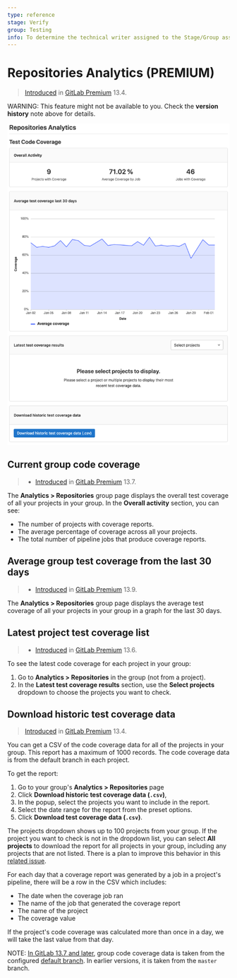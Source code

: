 ```yaml
---
type: reference
stage: Verify
group: Testing
info: To determine the technical writer assigned to the Stage/Group associated with this page, see https://about.gitlab.com/handbook/engineering/ux/technical-writing/#assignments
---
```


# Repositories Analytics **(PREMIUM)**

> [Introduced](https://gitlab.com/gitlab-org/gitlab/-/issues/215104) in [GitLab Premium](https://about.gitlab.com/pricing/) 13.4.

WARNING:
This feature might not be available to you. Check the **version history** note above for details.

![Group repositories analytics](../img/group_code_coverage_analytics_v13_9.png)

## Current group code coverage

> - [Introduced](https://gitlab.com/gitlab-org/gitlab/-/issues/263478) in [GitLab Premium](https://about.gitlab.com/pricing/) 13.7.

The **Analytics > Repositories** group page displays the overall test coverage of all your projects in your group.
In the **Overall activity** section, you can see:

- The number of projects with coverage reports.
- The average percentage of coverage across all your projects.
- The total number of pipeline jobs that produce coverage reports.

## Average group test coverage from the last 30 days

> - [Introduced](https://gitlab.com/gitlab-org/gitlab/-/issues/215140) in [GitLab Premium](https://about.gitlab.com/pricing/) 13.9.

The **Analytics > Repositories** group page displays the average test coverage of all your projects in your group in a graph for the last 30 days.

## Latest project test coverage list

> - [Introduced](https://gitlab.com/gitlab-org/gitlab/-/issues/267624) in [GitLab Premium](https://about.gitlab.com/pricing/) 13.6.

To see the latest code coverage for each project in your group:

1. Go to **Analytics > Repositories** in the group (not from a project).
1. In the **Latest test coverage results** section, use the **Select projects** dropdown to choose the projects you want to check.

## Download historic test coverage data

> [Introduced](https://gitlab.com/gitlab-org/gitlab/-/issues/215104) in [GitLab Premium](https://about.gitlab.com/pricing/) 13.4.

You can get a CSV of the code coverage data for all of the projects in your group. This report has a maximum of 1000 records. The code coverage data is from the default branch in each project.

To get the report:

1. Go to your group's **Analytics > Repositories** page
1. Click **Download historic test coverage data (`.csv`)**,
1. In the popup, select the projects you want to include in the report.
1. Select the date range for the report from the preset options.
1. Click **Download test coverage data (`.csv`)**.

The projects dropdown shows up to 100 projects from your group. If the project you want to check is not in the dropdown list, you can select **All projects** to download the report for all projects in your group, including any projects that are not listed. There is a plan to improve this behavior in this [related issue](https://gitlab.com/gitlab-org/gitlab/-/issues/250684).

For each day that a coverage report was generated by a job in a project's pipeline, there will be a row in the CSV which includes:

- The date when the coverage job ran
- The name of the job that generated the coverage report
- The name of the project
- The coverage value

If the project's code coverage was calculated more than once in a day, we will take the last value from that day.

NOTE:
[In GitLab 13.7 and later](https://gitlab.com/gitlab-org/gitlab/-/issues/270102), group code coverage data is taken from the configured [default branch](../../project/repository/branches/index.md#default-branch). In earlier versions, it is taken from the `master` branch.

<!-- ## Troubleshooting

Include any troubleshooting steps that you can foresee. If you know beforehand what issues
one might have when setting this up, or when something is changed, or on upgrading, it's
important to describe those, too. Think of things that may go wrong and include them here.
This is important to minimize requests for support, and to avoid doc comments with
questions that you know someone might ask.

Each scenario can be a third-level heading, e.g. `### Getting error message X`.
If you have none to add when creating a doc, leave this section in place
but commented out to help encourage others to add to it in the future. -->
